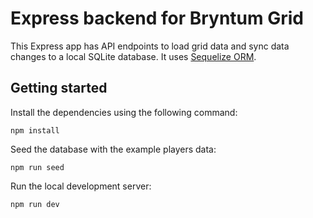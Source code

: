# Express backend for Bryntum Grid

This Express app has API endpoints to load grid data and sync data changes to a local SQLite database. It uses [Sequelize ORM](https://sequelize.org/).

## Getting started 

Install the dependencies using the following command:

```shell
npm install
```

Seed the database with the example players data:

```shell
npm run seed
```

Run the local development server:

```shell
npm run dev
```